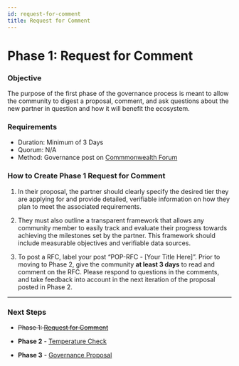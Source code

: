 ```yaml
---
id: request-for-comment
title: Request for Comment
---
```


# Phase 1: Request for Comment

### **Objective**
The purpose of the first phase of the governance process is meant to allow the community to digest a proposal, comment, and ask questions about the new partner in question and how it will benefit the ecosystem.

### **Requirements**
- Duration: Minimum of 3 Days
- Quorum: N/A
- Method: Governance post on [Commmonwealth Forum](https://commonwealth.im/hermes-omnichain/discussions) 

### **How to Create Phase 1 Request for Comment**

1. In their proposal, the partner should clearly specify the desired tier they are applying for and provide detailed, verifiable information on how they plan to meet the associated requirements. 

2. They must also outline a transparent framework that allows any community member to easily track and evaluate their progress towards achieving the milestones set by the partner. This framework should include measurable objectives and verifiable data sources.

3. To post a RFC, label your post “POP-RFC - [Your Title Here]”. Prior to moving to Phase 2, give the community **at least 3 days** to read and comment on the RFC. Please respond to questions in the comments, and take feedback into account in the next iteration of the proposal posted in Phase 2.


---
### **Next Steps** 
- ~~Phase 1: [Request for Comment][phase-1]~~

- **Phase 2** - [Temperature Check][phase-2] 

- **Phase 3** - [Governance Proposal][phase-3]

[phase-1]: ./versioned_docs/version-Hermes/governance/process/phases/01-phase-1-request-for-comment.md
[phase-2]: ./versioned_docs/version-Hermes/governance/process/phases/02-phase-2-temperature-check.md
[phase-3]: ./versioned_docs/version-Hermes/governance/process/phases/03-phase-3-governance-proposal.md